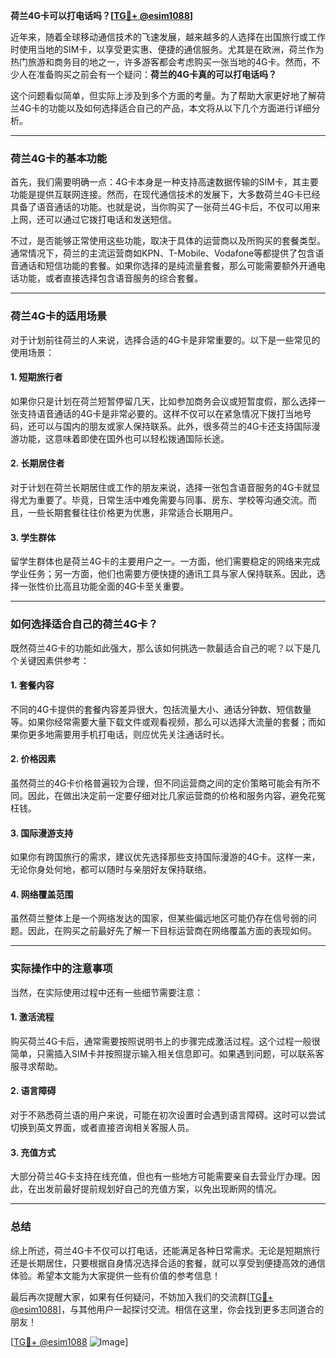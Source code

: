 **荷兰4G卡可以打电话吗？[[TG💪+ @esim1088](https://t.me/s/esim1088)]**

近年来，随着全球移动通信技术的飞速发展，越来越多的人选择在出国旅行或工作时使用当地的SIM卡，以享受更实惠、便捷的通信服务。尤其是在欧洲，荷兰作为热门旅游和商务目的地之一，许多游客都会考虑购买一张当地的4G卡。然而，不少人在准备购买之前会有一个疑问：**荷兰的4G卡真的可以打电话吗？**

这个问题看似简单，但实际上涉及到多个方面的考量。为了帮助大家更好地了解荷兰4G卡的功能以及如何选择适合自己的产品，本文将从以下几个方面进行详细分析。

---

### 荷兰4G卡的基本功能

首先，我们需要明确一点：4G卡本身是一种支持高速数据传输的SIM卡，其主要功能是提供互联网连接。然而，在现代通信技术的发展下，大多数荷兰4G卡已经具备了语音通话的功能。也就是说，当你购买了一张荷兰4G卡后，不仅可以用来上网，还可以通过它拨打电话和发送短信。

不过，是否能够正常使用这些功能，取决于具体的运营商以及所购买的套餐类型。通常情况下，荷兰的主流运营商如KPN、T-Mobile、Vodafone等都提供了包含语音通话和短信功能的套餐。如果你选择的是纯流量套餐，那么可能需要额外开通电话功能，或者直接选择包含语音服务的综合套餐。

---

### 荷兰4G卡的适用场景

对于计划前往荷兰的人来说，选择合适的4G卡是非常重要的。以下是一些常见的使用场景：

#### 1. **短期旅行者**
如果你只是计划在荷兰短暂停留几天，比如参加商务会议或短暂度假，那么选择一张支持语音通话的4G卡是非常必要的。这样不仅可以在紧急情况下拨打当地号码，还可以与国内的朋友或家人保持联系。此外，很多荷兰的4G卡还支持国际漫游功能，这意味着即使在国外也可以轻松拨通国际长途。

#### 2. **长期居住者**
对于计划在荷兰长期居住或工作的朋友来说，选择一张包含语音服务的4G卡就显得尤为重要了。毕竟，日常生活中难免需要与同事、房东、学校等沟通交流。而且，一些长期套餐往往价格更为优惠，非常适合长期用户。

#### 3. **学生群体**
留学生群体也是荷兰4G卡的主要用户之一。一方面，他们需要稳定的网络来完成学业任务；另一方面，他们也需要方便快捷的通讯工具与家人保持联系。因此，选择一张性价比高且功能全面的4G卡至关重要。

---

### 如何选择适合自己的荷兰4G卡？

既然荷兰4G卡的功能如此强大，那么该如何挑选一款最适合自己的呢？以下是几个关键因素供参考：

#### 1. **套餐内容**
不同的4G卡提供的套餐内容差异很大，包括流量大小、通话分钟数、短信数量等。如果你经常需要大量下载文件或观看视频，那么可以选择大流量的套餐；而如果你更多地需要用手机打电话，则应优先关注通话时长。

#### 2. **价格因素**
虽然荷兰的4G卡价格普遍较为合理，但不同运营商之间的定价策略可能会有所不同。因此，在做出决定前一定要仔细对比几家运营商的价格和服务内容，避免花冤枉钱。

#### 3. **国际漫游支持**
如果你有跨国旅行的需求，建议优先选择那些支持国际漫游的4G卡。这样一来，无论你身处何地，都可以随时与亲朋好友保持联络。

#### 4. **网络覆盖范围**
虽然荷兰整体上是一个网络发达的国家，但某些偏远地区可能仍存在信号弱的问题。因此，在购买之前最好先了解一下目标运营商在网络覆盖方面的表现如何。

---

### 实际操作中的注意事项

当然，在实际使用过程中还有一些细节需要注意：

#### 1. **激活流程**
购买荷兰4G卡后，通常需要按照说明书上的步骤完成激活过程。这个过程一般很简单，只需插入SIM卡并按照提示输入相关信息即可。如果遇到问题，可以联系客服寻求帮助。

#### 2. **语言障碍**
对于不熟悉荷兰语的用户来说，可能在初次设置时会遇到语言障碍。这时可以尝试切换到英文界面，或者直接咨询相关客服人员。

#### 3. **充值方式**
大部分荷兰4G卡支持在线充值，但也有一些地方可能需要亲自去营业厅办理。因此，在出发前最好提前规划好自己的充值方案，以免出现断网的情况。

---

### 总结

综上所述，荷兰4G卡不仅可以打电话，还能满足各种日常需求。无论是短期旅行还是长期居住，只要根据自身情况选择合适的套餐，就可以享受到便捷高效的通信体验。希望本文能为大家提供一些有价值的参考信息！

最后再次提醒大家，如果有任何疑问，不妨加入我们的交流群[[TG💪+ @esim1088](https://t.me/s/esim1088)]，与其他用户一起探讨交流。相信在这里，你会找到更多志同道合的朋友！

[[TG💪+ @esim1088](https://t.me/s/esim1088) ![Image](https://i.postimg.cc/4NQfJmqS/Snipaste-2025-05-13-00-14-12.png)]